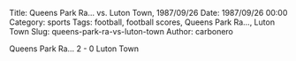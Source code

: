 Title: Queens Park Ra… vs. Luton Town, 1987/09/26
Date: 1987/09/26 00:00
Category: sports
Tags: football, football scores, Queens Park Ra…, Luton Town
Slug: queens-park-ra-vs-luton-town
Author: carbonero


Queens Park Ra… 2 - 0 Luton Town
